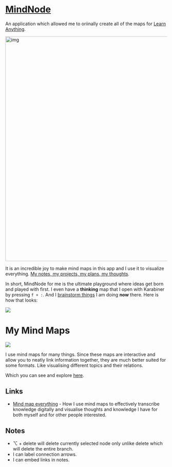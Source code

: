 # [MindNode](https://mindnode.com/)
An application which allowed me to oriinally create all of the maps for [Learn Anything](https://learn-anything.xyz).

<img src="https://raw.githubusercontent.com/learn-anything/learn-anything/master/media/header.png" width="700" alt="img">

It is an incredible joy to make mind maps in this app and I use it to visualize everything. [My notes, my projects, my plans, my thoughts](https://medium.com/@NikitaVoloboev/mind-map-everything-d27670f70739#.p7w44kr44).

In short, MindNode for me is the ultimate playground where ideas get born and played with first. I even have a __thinking__ map that I open with Karabiner by pressing `f + :`. And I [brainstorm things](../../research/solving-problems.md) I am doing __now__ there. Here is how that looks:

![](https://i.imgur.com/uYr28eZ.png)

# My Mind Maps
![](https://i.imgur.com/xubfa1T.png)

I use mind maps for many things. Since these maps are interactive and allow you to neatly link information together, they are much better suited for some formats. Like visualising different topics and their relations.

Which you can see and explore [here](https://my.mindnode.com/83qmKgoATj8TyKzprzsPfoirxa2g9WmFGx3xpr1J#1506.8,-1099.0,2).

## Links
- [Mind map everything](https://medium.com/@NikitaVoloboev/mind-map-everything-d27670f70739) - How I use mind maps to effectively transcribe knowledge digitally and visualise thoughts and knowledge I have for both myself and for other people interested.

## Notes
- ⌥ + delete will delete currently selected node only unlike delete which will delete the entire branch.
- I can label connection arrows.
- I can embed links in notes.
